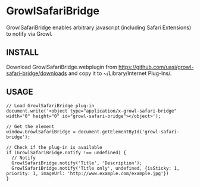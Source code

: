GrowlSafariBridge
=================

GrowlSafariBridge enables arbitrary javascript (including Safari Extensions) to notify via Growl.

INSTALL
-------

Download GrowlSafariBridge.webplugin from <https://github.com/uasi/growl-safari-bridge/downloads>
and copy it to ~/Library/Internet Plug-Ins/.

USAGE
-----

    // Load GrowlSafariBridge plug-in
    document.write('<object type="application/x-growl-safari-bridge" width="0" height="0" id="growl-safari-bridge"></object>');
    
    // Get the element
    window.GrowlSafariBridge = document.getElementById('growl-safari-bridge');
    
    // Check if the plug-in is available
    if (GrowlSafariBridge.notify !== undefined) {
      // Notify
      GrowlSafariBridge.notify('Title', 'Description');
      GrowlSafariBridge.notify('Title only', undefined, {isSticky: 1, priority: 1, imageUrl: 'http://www.example.com/example.jpg'})
    }
